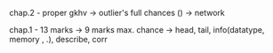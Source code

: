 chap.2 - proper gkhv
-> outlier's full chances ()
-> network

chap.1 - 13 marks
-> 9 marks max. chance
-> head, tail, info(datatype, memory , .), describe, corr


